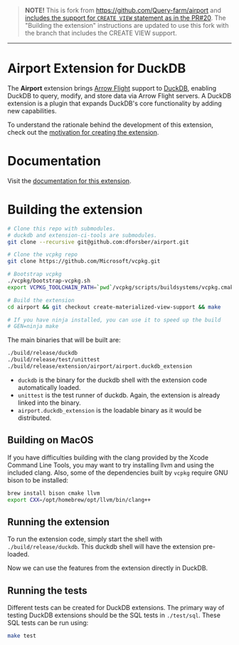 > **NOTE!** This is fork from https://github.com/Query-farm/airport and [includes the support for `CREATE VIEW` statement as in the PR#20](https://github.com/Query-farm/airport/pull/20). The "Building the extension" instructions are updated to use this fork with the branch that includes the CREATE VIEW support.

----

# Airport Extension for DuckDB

The **Airport** extension brings [Arrow Flight](https://arrow.apache.org/docs/format/Flight.html) support to [DuckDB](https://duckdb.org), enabling DuckDB to query, modify, and store data via Arrow Flight servers. A DuckDB extension is a plugin that expands DuckDB's core functionality by adding new capabilities.

To understand the rationale behind the development of this extension, check out the [motivation for creating the extension](https://airport.query.farm/motivation.html).

# Documentation

Visit the [documentation for this extension](https://airport.query.farm).

# Building the extension

```sh
# Clone this repo with submodules.
# duckdb and extension-ci-tools are submodules.
git clone --recursive git@github.com:dforsber/airport.git

# Clone the vcpkg repo
git clone https://github.com/Microsoft/vcpkg.git

# Bootstrap vcpkg
./vcpkg/bootstrap-vcpkg.sh
export VCPKG_TOOLCHAIN_PATH=`pwd`/vcpkg/scripts/buildsystems/vcpkg.cmake

# Build the extension
cd airport && git checkout create-materialized-view-support && make 

# If you have ninja installed, you can use it to speed up the build
# GEN=ninja make
```

The main binaries that will be built are:
```sh
./build/release/duckdb
./build/release/test/unittest
./build/release/extension/airport/airport.duckdb_extension
```

- `duckdb` is the binary for the duckdb shell with the extension code automatically loaded.
- `unittest` is the test runner of duckdb. Again, the extension is already linked into the binary.
- `airport.duckdb_extension` is the loadable binary as it would be distributed.

## Building on MacOS
If you have difficulties building with the clang provided by the Xcode Command Line Tools, you may want to try installing llvm and using the included clang. Also, some of the dependencies built by `vcpkg` require GNU bison to be installed:
```sh
brew install bison cmake llvm
export CXX=/opt/homebrew/opt/llvm/bin/clang++
```

## Running the extension

To run the extension code, simply start the shell with `./build/release/duckdb`. This duckdb shell will have the extension pre-loaded.

Now we can use the features from the extension directly in DuckDB.

## Running the tests
Different tests can be created for DuckDB extensions. The primary way of testing DuckDB extensions should be the SQL tests in `./test/sql`. These SQL tests can be run using:

```sh
make test
```

